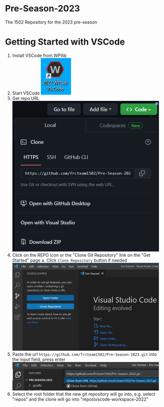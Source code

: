 # Pre-Season-2023
The 1502 Repository for the 2023 pre-season

# Getting Started with VSCode

1. Install VSCode from WPIlib
2. Start VSCode
   ![VSCode clone](/assets/WPILibVSCode.png "start WPILib VSCode")
3. Get repo URL
   ![VSCode clone](/assets/GitHubURL.png "start WPILib VSCode")
3. Click on the REPO icon or the "Clone Git Repository" link on the "Get Started" page
  a. Click `Clone Repository` button if needed
  ![VSCode clone](/assets/VSCodeClone.png "VSCode start clone")
4. Paste the url `https://github.com/frcteam1502/Pre-Season-2023.git` into the input field, press enter
   ![VSCode url go](/assets/VSCodePasteUrl.png "VSCode paste url and go")
5. Select the root folder that the new git repository will go into, e.g. select "repos" and the clone will go into "repos\vscode-workspace-2022"

